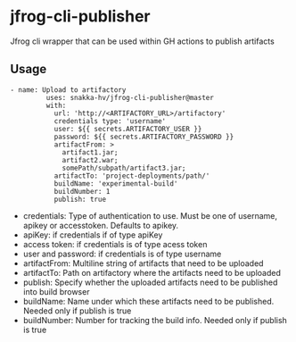 # jfrog-cli-publisher
Jfrog cli wrapper that can be used within GH actions to publish artifacts

## Usage
```
- name: Upload to artifactory
         uses: snakka-hv/jfrog-cli-publisher@master
         with:
           url: 'http://<ARTIFACTORY_URL>/artifactory'
           credentials type: 'username'
           user: ${{ secrets.ARTIFACTORY_USER }}
           password: ${{ secrets.ARTIFACTORY_PASSWORD }}
           artifactFrom: >
             artifact1.jar;
             artifact2.war;
             somePath/subpath/artifact3.jar;
           artifactTo: 'project-deployments/path/'
           buildName: 'experimental-build'
           buildNumber: 1
           publish: true
```
* credentials: Type of authentication to use. Must be one of username, apikey or accesstoken. Defaults to apikey.
* apiKey: if credentials if of type apiKey
* access token: if credentials is of type acess token
* user and password: if credentials is of type username
* artifactFrom: Multiline string of artifacts that need to be uploaded
* artifactTo: Path on artifactory where the artifacts need to be uploaded
* publish: Specify whether the uploaded artifacts need to be published into build browser
* buildName: Name under which these artifacts need to be published. Needed only if publish is true
* buildNumber: Number for tracking the build info. Needed only if publish is true